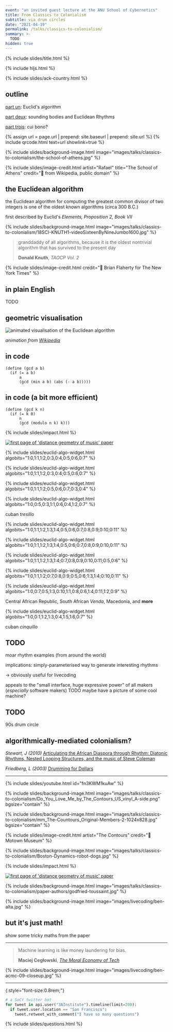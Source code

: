 ```yaml
---
event: "an invited guest lecture at the ANU School of Cybernetics"
title: From Classics to Colonialism
subtitle: via drum circles
date: "2021-04-19"
permalink: /talks/classics-to-colonialism/
summary: >-
  TODO
hidden: true
---
```


{% include slides/title.html %}

{% include hljs.html %}

{% include slides/ack-country.html %}

## outline

[part un](#part-1): Euclid's algorithm

[part deux](#part-2): sounding bodies and Euclidean Rhythms

[part trois](#part-3): cui bono?

{% assign url = page.url | prepend: site.baseurl | prepend: site.url %}
{% include qrcode.html text=url showlink=true %}

{% include slides/background-image.html image="images/talks/classics-to-colonialism/the-school-of-athens.jpg" %}

{% include slides/image-credit.html
   artist="Rafael"
   title="The School of Athens"
   credit="📸 from Wikipedia, public domain"
%}

## the Euclidean algorithm

the Euclidean algorithm for computing the greatest common divisor of two
integers is one of the oldest known algorithms (circa 300 B.C.)

first described by Euclid's _Elements, Proposition 2, Book VII_

{% include slides/background-image.html image="images/talks/classics-to-colonialism/18SCI-KNUTH1-videoSixteenByNineJumbo1600.jpg" %}

> granddaddy of all algorithms, because it is the oldest nontrivial algorithm
> that has survived to the present day
>
> **Donald Knuth**, _TAOCP Vol. 2_

{% include slides/image-credit.html
   credit="📸 Brian Flaherty for The New York Times"
%}

## in plain English

TODO

## geometric visualisation

<img class="r-stretch" src="{% link assets/images/talks/classics-to-colonialism/euclidean-algo-animated.gif %}" alt="animated visualisation of the Euclidean algorithm">

_animation from [Wikipedia](https://en.wikipedia.org/wiki/Euclidean_algorithm)_

## in code

```extempore
(define (gcd a b)
  (if (= a b)
      a
      (gcd (min a b) (abs (- a b)))))
```

## in code (a bit more efficient)

```extempore
(define (gcd k n)
  (if (= k 0)
      n
      (gcd (modulo n k) k)))
```

{% include slides/impact.html %}

<div class="stacked-paper">
<a href="https://www.sciencedirect.com/science/article/pii/S0925772108001156">
<img src="{% link assets/images/talks/classics-to-colonialism/distance-geometry-of-music.jpg %}" alt="first page of 'distance geometry of music' paper">
</a>
</div>

<script src="{% link assets/js/euclidean-rhythm.js %}"></script>

<section id="euclidean-rhythm-example-1" data-auto-animate>

{% include slides/euclid-algo-widget.html algobits="1:0,1:1,1:2,0:3,0:4,0:5,0:6,0:7" %}

</section>

<section data-auto-animate>

{% include slides/euclid-algo-widget.html algobits="1:0,1:1,1:2,0:3,0:4;0:5,0:6,0:7" %}

</section>

<section data-auto-animate>

{% include slides/euclid-algo-widget.html algobits="1:0,1:1,1:2;0:5,0:6,0:7;0:3,0:4" %}

</section>

<section data-auto-animate>

{% include slides/euclid-algo-widget.html algobits="1:0,0:5,0:3,1:1,0:6,0:4,1:2,0:7" %}

<p class="fragment">cuban <em>tresillo</em></p>

</section>

<section id="euclidean-rhythm-example-2" data-auto-animate>

{% include slides/euclid-algo-widget.html algobits="1:0,1:1,1:2,1:3,1:4,0:5,0:6,0:7,0:8,0:9,0:10,0:11" %}

</section>

<section data-auto-animate>

{% include slides/euclid-algo-widget.html algobits="1:0,1:1,1:2,1:3,1:4,0:5,0:6;0:7,0:8,0:9,0:10,0:11" %}

</section>

<section data-auto-animate>

{% include slides/euclid-algo-widget.html algobits="1:0,1:1,1:2,1:3,1:4;0:7,0:8,0:9,0:10,0:11;0:5,0:6" %}

</section>

<section data-auto-animate>

{% include slides/euclid-algo-widget.html algobits="1:0,1:1,1:2;0:7,0:8,0:9;0:5,0:6;1:3,1:4;0:10,0:11" %}

</section>

<section data-auto-animate>

{% include slides/euclid-algo-widget.html algobits="1:0,0:7,0:5,1:3,0:10,1:1,0:8,0:6,1:4,0:11,1:2,0:9" %}

<p class="fragment">Central African Republic, South African <em>Venda</em>,
Macedonia, and <strong>more</strong></p>

</section>

<section data-auto-animate>

{% include slides/euclid-algo-widget.html algobits="1:0,0:1,1:2,1:3,0:4,1:5,1:6,0:7" %}

<p class="fragment">cuban <em>cinquillo</em></p>

</section>

## TODO

moar rhythm examples (from around the world)

implications: simply-parameterised way to generate interesting rhythms

-> obviously useful for livecoding

appeals to the "small interface, huge expressive power" of all makers
(_especially_ software makers) TODO maybe have a picture of some cool machine?

## TODO

90s drum circle

## algorithmically-mediated colonialism?

_Stewart, J (2010)_ [Articulating the African Diaspora through Rhythm: Diatonic
Rhythms, Nested Looping Structures, and the music of Steve
Coleman](http://www.jessestewart.ca/media/african_diasporic_rhythm.pdf)

_Friedberg, L (2003)_ [Drumming for
Dollars](http://www.chidjembe.com/drumdollars.html)

---

{% include slides/youtube.html id="fn3KWM1kuAw" %}

{% include slides/background-image.html image="images/talks/classics-to-colonialism/Do_You_Love_Me_by_The_Contours_US_vinyl_A-side.png" bgsize="contain" %}

{% include slides/background-image.html image="images/talks/classics-to-colonialism/mm_The-Countours_Original-Members-2-1024x828.jpg" bgsize="contain" %}

{% include slides/image-credit.html
   artist="The Contours"
   credit="📸 Motown Museum"
%}

{% include slides/background-image.html image="images/talks/classics-to-colonialism/Boston-Dynamics-robot-dogs.jpg" %}

{% include slides/impact.html %}

<div class="stacked-paper">
<a href="https://www.sciencedirect.com/science/article/pii/S0925772108001156">
<img src="{% link assets/images/talks/classics-to-colonialism/distance-geometry-of-music.jpg %}" alt="first page of 'distance geometry of music' paper">
</a>
</div>

{% include slides/background-image.html image="images/talks/classics-to-colonialism/paper-authors/godfried-toussaint.jpg" %}

{% include slides/background-image.html image="images/livecoding/ben-alta.jpg" %}

## but it's just math!

show some tricky maths from the paper

---

> Machine learning is like money laundering for bias.
>
> **Maciej Cegłowski**, [_The Moral Economy of
> Tech_](https://idlewords.com/talks/sase_panel.htm)

{% include slides/background-image.html image="images/livecoding/ben-acmc-09-closeup.jpg" %}

<hr class="center">

{:style="font-size:0.8rem;"}

```python
# a SoCY twitter bot
for tweet in api.user("3AInstitute").timeline(limit=200):
  if tweet.user.location == "San Francisco":
    tweet.retweet_with_comment("I have so many questions")
```

{% include slides/questions.html %}

